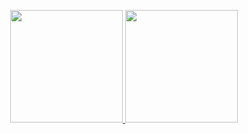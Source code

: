 <p align="center">
<a href="https://github.com/XiongAmao">
  <img height="180em" src="https://github-readme-stats-eight-theta.vercel.app/api?username=XiongAmao&show_icons=true&theme=algolia&count_private=true"/>
  <img height="180em" src="https://github-readme-stats-eight-theta.vercel.app/api/top-langs/?username=XiongAmao&layout=compact&langs_count=6&theme=algolia&hide=python"/>
</a>
</p>

